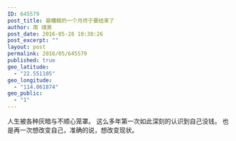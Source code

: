 ```yaml
---
ID: 645579
post_title: 最糟糕的一个月终于要结束了
author: 南 靖男
post_date: 2016-05-28 10:38:26
post_excerpt: ""
layout: post
permalink: 2016/05/645579
published: true
geo_latitude:
  - "22.551105"
geo_longitude:
  - "114.061874"
geo_public:
  - "1"
---
```

人生被各种灰暗与不顺心笼罩。
这么多年第一次如此深刻的认识到自己没钱。
也是再一次想改变自己，准确的说，想改变现状。